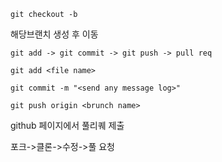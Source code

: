 ```git checkout -b```

해당브랜치 생성 후 이동

```git add -> git commit -> git push -> pull req```

```git add <file name>```
  
```git commit -m "<send any message log>"```
 
```git push origin <brunch name>```
  
github 페이지에서 풀리퀘 제출
  
 포크->클론->수정->풀 요청
